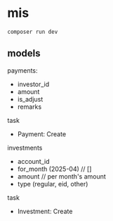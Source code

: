 # mis


`composer run dev`


## models

payments: 
- investor_id
- amount
- is_adjust
- remarks

task
- Payment: Create

investments
- account_id
- for_month (2025-04) // []
- amount // per month's amount
- type (regular, eid, other)


task
- Investment: Create